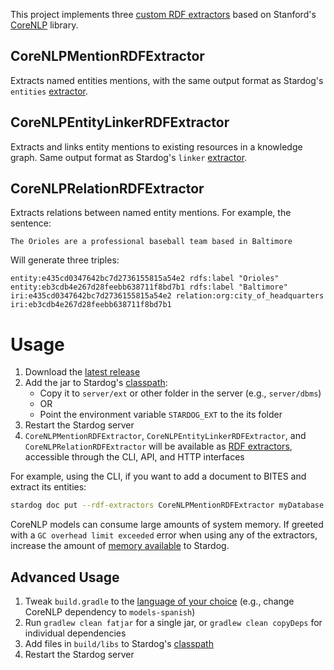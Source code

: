 This project implements three [custom RDF extractors](https://www.stardog.com/docs/#_custom_extractors) based on Stanford's [CoreNLP](https://stanfordnlp.github.io/CoreNLP/) library.

## CoreNLPMentionRDFExtractor

Extracts named entities mentions, with the same output format as Stardog's `entities` [extractor](https://www.stardog.com/docs/#_entities).

## CoreNLPEntityLinkerRDFExtractor

Extracts and links entity mentions to existing resources in a knowledge graph. Same output format as Stardog's `linker` [extractor](https://www.stardog.com/docs/#_linker).

## CoreNLPRelationRDFExtractor

Extracts relations between named entity mentions. For example, the sentence:

`The Orioles are a professional baseball team based in Baltimore`

Will generate three triples:

```
entity:e435cd0347642bc7d2736155815a54e2 rdfs:label "Orioles"
entity:eb3cdb4e267d28feebb638711f8bd7b1 rdfs:label "Baltimore"
iri:e435cd0347642bc7d2736155815a54e2 relation:org:city_of_headquarters iri:eb3cdb4e267d28feebb638711f8bd7b1
```

# Usage

1. Download the [latest release](https://github.com/stardog-union/bites-corenlp/releases)
2. Add the jar to Stardog's [classpath](https://www.stardog.com/docs/#_extending_stardog):
	* Copy it to `server/ext` or other folder in the server (e.g., `server/dbms`)
	* OR
	* Point the environment variable `STARDOG_EXT` to the its folder
3. Restart the Stardog server
4. `CoreNLPMentionRDFExtractor`, `CoreNLPEntityLinkerRDFExtractor`, and `CoreNLPRelationRDFExtractor` will be available as [RDF extractors](https://www.stardog.com/docs/#_unstructured_data), accessible through the CLI, API, and HTTP interfaces

For example, using the CLI, if you want to add a document to BITES and extract its entities:

```bash
stardog doc put --rdf-extractors CoreNLPMentionRDFExtractor myDatabase document.pdf
```

CoreNLP models can consume large amounts of system memory. If greeted with a `GC overhead limit exceeded` error when using any of the extractors, increase the amount of [memory available](https://www.stardog.com/docs/#_memory_usage) to Stardog.

## Advanced Usage

1. Tweak `build.gradle` to the [language of your choice](https://stanfordnlp.github.io/CoreNLP/download.html) (e.g., change CoreNLP dependency to `models-spanish`)
2. Run `gradlew clean fatjar` for a single jar, or `gradlew clean copyDeps` for individual dependencies
3. Add files in `build/libs` to Stardog's [classpath](https://www.stardog.com/docs/#_extending_stardog)
4. Restart the Stardog server
